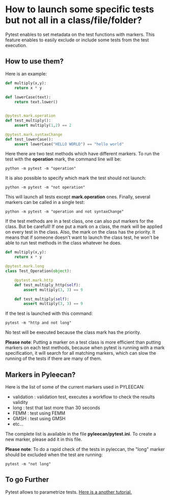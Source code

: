 # How to launch some specific tests but not all in a class/file/folder?

Pytest enables to set metadata on the test functions with markers. This feature enables to easily exclude or include some tests from the test execution. 

## How to use them?

Here is an example:

```py
def multiply(x,y):
    return x * y
    
def lowerCase(text):
    return text.lower()


@pytest.mark.operation
def test_multiply():
    assert multiply(1,2) == 2

@pytest.mark.syntaxChange
def test_lowerCase():
    assert lowerCase("HELLO WORLD") == "hello world"
```

Here there are two test methods which have different markers. To run the test with the __operation__ mark, the command line will be:
```
python -m pytest -m "operation"
```
It is also possible to specify which mark the test should not launch:
```
python -m pytest -m "not operation"
```
This will launch all tests except __mark.operation__ ones. Finally, several markers can be called in a single test:
```
python -m pytest -m "operation and not syntaxChange"
```

If the test methods are in a test class, one can also put markers for the class. But be carefull! If one put a mark on a class, the mark will be applied on every test in the class.
Also, the mark on the class has the priority. It means that if someone doesn't want to launch the class test, he won't be able to run test methods in the class whatever he does.

```py
def multiply(x,y):
    return x * y

@pytest.mark.long
class Test_Operation(object):

    @pytest.mark.http
    def test_multiply_http(self):
        assert multiply(3, 3) == 9

    def test_multiply(self):
        assert multiply(3, 3) == 9

```
If the test is launched with this command:
```
pytest -m "http and not long"
```
No test will be executed because the class mark has the priority.

__Please note__: Putting a marker on a test class is more efficient than putting markers on each test methods, because when pytest is running with
a mark specification, it will search for all matching markers, which can slow the running of the tests if there are many of them.


## Markers in Pyleecan?

Here is the list of some of the current markers used in PYLEECAN:

* validation : validation test, executes a workflow to check the results validity
* long : test that last more than 30 seconds
* FEMM : test using FEMM
* GMSH : test using GMSH
* etc...

The complete list is available in the file __pyleecan/pytest.ini__. To create a new marker, please add it in this file.

__Please note__: To do a rapid check of the tests in pyleccan, the "long" marker should be excluded when the test are running:

```
pytest -m "not long"
```

## To go Further

Pytest allows to parametrize tests. [Here is a another tutorial.](https://github.com/Eomys/pyleecan-doc/blob/master/Tests_Turorials/how.to.parametrize.md)
